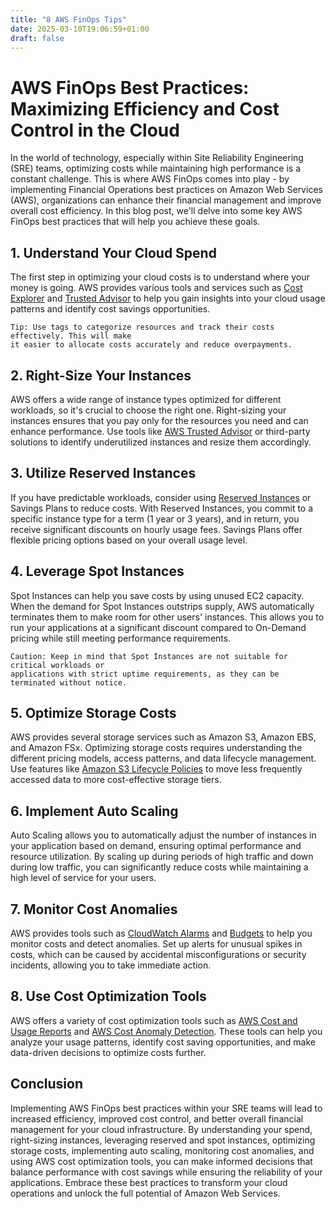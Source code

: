 ```yaml
---
title: "8 AWS FinOps Tips"
date: 2025-03-10T19:06:59+01:00
draft: false
---
```


 # AWS FinOps Best Practices: Maximizing Efficiency and Cost Control in the Cloud

In the world of technology, especially within Site Reliability Engineering (SRE) teams,
optimizing costs while maintaining high performance is a constant challenge. This is
where AWS FinOps comes into play - by implementing Financial Operations best practices
on Amazon Web Services (AWS), organizations can enhance their financial management and
improve overall cost efficiency. In this blog post, we'll delve into some key AWS
FinOps best practices that will help you achieve these goals.

## 1. **Understand Your Cloud Spend**

The first step in optimizing your cloud costs is to understand where your money is
going. AWS provides various tools and services such as [Cost
Explorer](https://aws.amazon.com/aws-cost-management/aws-cost-explorer/) and [Trusted
Advisor](https://aws.amazon.com/premiumsupport/technology/trusted-advisor/) to help you
gain insights into your cloud usage patterns and identify cost savings opportunities.

```
Tip: Use tags to categorize resources and track their costs effectively. This will make
it easier to allocate costs accurately and reduce overpayments.
```

## 2. **Right-Size Your Instances**

AWS offers a wide range of instance types optimized for different workloads, so it's
crucial to choose the right one. Right-sizing your instances ensures that you pay only
for the resources you need and can enhance performance. Use tools like [AWS Trusted
Advisor](https://aws.amazon.com/premiumsupport/technology/trusted-advisor/) or
third-party solutions to identify underutilized instances and resize them accordingly.

## 3. **Utilize Reserved Instances**

If you have predictable workloads, consider using [Reserved
Instances](https://aws.amazon.com/ec2/pricing/reserved-instances/) or Savings Plans to
reduce costs. With Reserved Instances, you commit to a specific instance type for a
term (1 year or 3 years), and in return, you receive significant discounts on hourly
usage fees. Savings Plans offer flexible pricing options based on your overall usage
level.

## 4. **Leverage Spot Instances**

Spot Instances can help you save costs by using unused EC2 capacity. When the demand
for Spot Instances outstrips supply, AWS automatically terminates them to make room for
other users' instances. This allows you to run your applications at a significant
discount compared to On-Demand pricing while still meeting performance requirements.

```
Caution: Keep in mind that Spot Instances are not suitable for critical workloads or
applications with strict uptime requirements, as they can be terminated without notice.
```

## 5. **Optimize Storage Costs**

AWS provides several storage services such as Amazon S3, Amazon EBS, and Amazon FSx.
Optimizing storage costs requires understanding the different pricing models, access
patterns, and data lifecycle management. Use features like [Amazon S3 Lifecycle Policies](https://docs.aws.amazon.com/AmazonS3/latest/dev/lifecycle-configuration-examples.html) to move less frequently accessed data to more cost-effective storage tiers.

## 6. **Implement Auto Scaling**

Auto Scaling allows you to automatically adjust the number of instances in your
application based on demand, ensuring optimal performance and resource utilization. By
scaling up during periods of high traffic and down during low traffic, you can
significantly reduce costs while maintaining a high level of service for your users.

## 7. **Monitor Cost Anomalies**

AWS provides tools such as [CloudWatch Alarms](https://docs.aws.amazon.com/AmazonCloudWatch/latest/monitoring/AlarmThatSendsEmail.html) and [Budgets](https://aws.amazon.com/aws-cost-management/aws-budgets/) to help
you monitor costs and detect anomalies. Set up alerts for unusual spikes in costs,
which can be caused by accidental misconfigurations or security incidents, allowing you
to take immediate action.

## 8. **Use Cost Optimization Tools**

AWS offers a variety of cost optimization tools such as [AWS Cost and Usage
Reports](https://aws.amazon.com/aws-cost-management/aws-cost-and-usage-reporting/) and
[AWS Cost Anomaly Detection](https://aws.amazon.com/fr/aws-cost-management/aws-cost-anomaly-detection/). These tools can help you analyze your usage patterns, identify cost
saving opportunities, and make data-driven decisions to optimize costs further.

## Conclusion

Implementing AWS FinOps best practices within your SRE teams will lead to increased
efficiency, improved cost control, and better overall financial management for your
cloud infrastructure. By understanding your spend, right-sizing instances, leveraging
reserved and spot instances, optimizing storage costs, implementing auto scaling,
monitoring cost anomalies, and using AWS cost optimization tools, you can make informed
decisions that balance performance with cost savings while ensuring the reliability of
your applications. Embrace these best practices to transform your cloud operations and
unlock the full potential of Amazon Web Services.